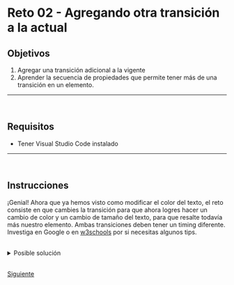 # Reto 02 - Agregando otra transición a la actual

## Objetivos
1. Agregar una transición adicional a la vigente
2. Aprender la secuencia de propiedades que permite tener más de una transición en un elemento.

---
<br/>

## Requisitos
- Tener Visual Studio Code instalado

---
<br/>

## Instrucciones


¡Genial! Ahora que ya hemos visto como modificar el color del texto, el reto consiste en que cambies la transición para que ahora logres hacer un cambio de color y un cambio de tamaño del texto, para que resalte todavía más nuestro elemento. Ambas transiciones deben tener un timing diferente. Investiga en Google o en [w3schools](https://www.w3schools.com/css/css3_transitions.asp) por si necesitas algunos tips.

<br/>

<details>
  <summary>Posible solución</summary>

  <br/>

La solución consiste en agregar a la propiedad `transition` la propiedad que necesitamos modificar.

Vamos a agregar esas propiedades extra en nuestro código:

```css
.feature__title {
  margin-top: 50px;
  font-weight: 500;
  font-size: 24px;
  font-family: 'Open Sans',sans-serif;
  margin-bottom: 35px;
  text-decoration: none;
  text-shadow: #025157 1px 1px 2px;
  transition: color .3s ease-in-out;
  transition: font-size 3s;

  &:hover {
    color:#67b54b;
    font-size: 30px;
  }
}
```

:: TIP

¿Puedes agregar más transiciones en una sola línea? Intenta hacerlo con más propiedades en la línea de `transition`, pero puedes usar `transition: all ...` si el intervalo de tiempo es el mismo para todas las transiciones.

::

<br/>
</details>

<br/>

[Siguiente](../reto-03/README.md)